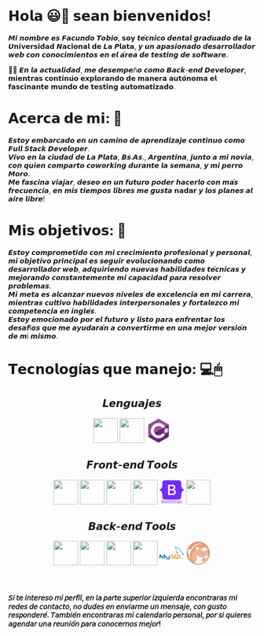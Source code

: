 # 𝗛𝗼𝗹𝗮 😃👋 𝘀𝗲𝗮𝗻 𝗯𝗶𝗲𝗻𝘃𝗲𝗻𝗶𝗱𝗼s!

𝙈𝙞 𝙣𝙤𝙢𝙗𝙧𝙚 𝙚𝙨 𝙁𝙖𝙘𝙪𝙣𝙙𝙤 𝙏𝙤𝙗𝙞𝙤, 𝘀𝗼𝘆 𝙩𝙚́𝙘𝙣𝙞𝙘𝙤 𝙙𝙚𝙣𝙩𝙖𝙡 𝙜𝙧𝙖𝙙𝙪𝙖𝙙𝙤 𝙙𝙚 𝙡𝙖 𝙐𝗻𝗶𝘃𝗲𝗿𝘀𝗶𝗱𝗮𝗱 𝙉𝗮𝗰𝗶𝗼𝗻𝗮𝗹 𝗱𝗲 𝙇𝗮 𝙋𝗹𝗮𝘁𝗮, 𝙮 𝙪𝙣 𝙖𝙥𝙖𝙨𝙞𝙤𝙣𝙖𝙙𝙤 𝙙𝙚𝙨𝙖𝙧𝙧𝙤𝙡𝙡𝙖𝙙𝙤𝙧 𝙬𝙚𝙗 𝙘𝙤𝙣 𝙘𝙤𝙣𝙤𝙘𝙞𝙢𝙞𝙚𝙣𝙩𝙤𝙨 𝙚𝙣 𝙚𝙡 𝙖́𝙧𝙚𝙖 𝙙𝙚 𝙩𝙚𝙨𝙩𝙞𝙣𝙜 𝙙𝙚 𝙨𝙤𝙛𝙩𝙬𝙖𝙧𝙚.

👨‍💻 𝙀𝙣 𝙡𝙖 𝙖𝙘𝙩𝙪𝙖𝙡𝙞𝙙𝙖𝙙, 𝙢𝙚 𝙙𝙚𝙨𝙚𝙢𝙥𝙚ñ𝙤 𝙘𝙤𝙢𝙤 𝘽𝙖𝙘𝙠-𝙚𝙣𝙙 𝘿𝙚𝙫𝙚𝙡𝙤𝙥𝙚𝙧, 𝗺𝗶𝗲𝗻𝘁𝗿𝗮𝘀 𝗰𝗼𝗻𝘁𝗶𝗻𝘂́𝗼 𝗲𝘅𝗽𝗹𝗼𝗿𝗮𝗻𝗱𝗼 𝗱𝗲 𝗺𝗮𝗻𝗲𝗿𝗮 𝗮𝘂𝘁𝗼́𝗻𝗼𝗺𝗮 𝗲𝗹 𝗳𝗮𝘀𝗰𝗶𝗻𝗮𝗻𝘁𝗲 𝗺𝘂𝗻𝗱𝗼 𝗱𝗲 𝘁𝗲𝘀𝘁𝗶𝗻𝗴 𝗮𝘂𝘁𝗼𝗺𝗮𝘁𝗶𝘇𝗮𝗱𝗼.


# 𝗔𝗰𝗲𝗿𝗰𝗮 𝗱𝗲 𝗺𝗶:  💬
𝙀𝙨𝙩𝙤𝙮 𝙚𝙢𝙗𝙖𝙧𝙘𝙖𝙙𝙤 𝙚𝙣 𝙪𝙣 𝙘𝙖𝙢𝙞𝙣𝙤 𝙙𝙚 𝙖𝙥𝙧𝙚𝙣𝙙𝙞𝙯𝙖𝙟𝙚 𝙘𝙤𝙣𝙩𝙞𝙣𝙪𝙤 𝙘𝙤𝙢𝙤 𝙁𝙪𝙡𝙡 𝙎𝙩𝙖𝙘𝙠 𝘿𝙚𝙫𝙚𝙡𝙤𝙥𝙚𝙧.
</br>
𝙑𝙞𝙫𝙤 𝙚𝙣 𝙡𝙖 𝙘𝙞𝙪𝙙𝙖𝙙 𝙙𝙚 𝙇𝙖 𝙋𝙡𝙖𝙩𝙖, 𝘽𝙨.𝘼𝙨., 𝘼𝙧𝙜𝙚𝙣𝙩𝙞𝙣𝙖, 𝙟𝙪𝙣𝙩𝙤 𝙖 𝙢𝙞 𝙣𝙤𝙫𝙞𝙖, 𝙘𝙤𝙣 𝙦𝙪𝙞𝙚𝙣 𝙘𝙤𝙢𝙥𝙖𝙧𝙩𝙤 𝙘𝙤𝙬𝙤𝙧𝙠𝙞𝙣𝙜 𝙙𝙪𝙧𝙖𝙣𝙩𝙚 𝙡𝙖 𝙨𝙚𝙢𝙖𝙣𝙖, 𝙮 𝙢𝙞 𝙥𝙚𝙧𝙧𝙤 𝙈𝙤𝙧𝙤.
 </br>
𝙈𝙚 𝙛𝙖𝙨𝙘𝙞𝙣𝙖 𝙫𝙞𝙖𝙟𝙖𝙧, 𝙙𝙚𝙨𝙚𝙤 𝙚𝙣 𝙪𝙣 𝙛𝙪𝙩𝙪𝙧𝙤 𝙥𝙤𝙙𝙚𝙧 𝙝𝙖𝙘𝙚𝙧𝙡𝙤 𝙘𝙤𝙣 𝙢𝙖́𝙨 𝙛𝙧𝙚𝙘𝙪𝙚𝙣𝙘𝙞𝙖, 𝙚𝙣 𝙢𝙞𝙨 𝙩𝙞𝙚𝙢𝙥𝙤𝙨 𝙡𝙞𝙗𝙧𝙚𝙨 𝙢𝙚 𝙜𝙪𝙨𝙩𝙖 𝗻𝗮𝗱𝗮𝗿 𝙮 𝙡𝙤𝙨 𝙥𝙡𝙖𝙣𝙚𝙨 𝙖𝙡 𝙖𝙞𝙧𝙚 𝙡𝙞𝙗𝙧𝙚!

# 𝗠𝗶𝘀 𝗼𝗯𝗷𝗲𝘁𝗶𝘃𝗼𝘀:  🔮
𝙀𝙨𝙩𝙤𝙮 𝙘𝙤𝙢𝙥𝙧𝙤𝙢𝙚𝙩𝙞𝙙𝙤 𝙘𝙤𝙣 𝙢𝙞 𝙘𝙧𝙚𝙘𝙞𝙢𝙞𝙚𝙣𝙩𝙤 𝙥𝙧𝙤𝙛𝙚𝙨𝙞𝙤𝙣𝙖𝙡 𝙮 𝙥𝙚𝙧𝙨𝙤𝙣𝙖𝙡, 𝙢𝙞 𝙤𝙗𝙟𝙚𝙩𝙞𝙫𝙤 𝙥𝙧𝙞𝙣𝙘𝙞𝙥𝙖𝙡 𝙚𝙨 𝙨𝙚𝙜𝙪𝙞𝙧 𝙚𝙫𝙤𝙡𝙪𝙘𝙞𝙤𝙣𝙖𝙣𝙙𝙤 𝙘𝙤𝙢𝙤 𝙙𝙚𝙨𝙖𝙧𝙧𝙤𝙡𝙡𝙖𝙙𝙤𝙧 𝙬𝙚𝙗, 𝙖𝙙𝙦𝙪𝙞𝙧𝙞𝙚𝙣𝙙𝙤 𝙣𝙪𝙚𝙫𝙖𝙨 𝙝𝙖𝙗𝙞𝙡𝙞𝙙𝙖𝙙𝙚𝙨 𝙩𝙚́𝙘𝙣𝙞𝙘𝙖𝙨 𝙮 𝙢𝙚𝙟𝙤𝙧𝙖𝙣𝙙𝙤 𝙘𝙤𝙣𝙨𝙩𝙖𝙣𝙩𝙚𝙢𝙚𝙣𝙩𝙚 𝙢𝙞 𝙘𝙖𝙥𝙖𝙘𝙞𝙙𝙖𝙙 𝙥𝙖𝙧𝙖 𝙧𝙚𝙨𝙤𝙡𝙫𝙚𝙧 𝙥𝙧𝙤𝙗𝙡𝙚𝙢𝙖𝙨.
 </br>
𝙈𝙞 𝙢𝙚𝙩𝙖 𝙚𝙨 𝙖𝙡𝙘𝙖𝙣𝙯𝙖𝙧 𝙣𝙪𝙚𝙫𝙤𝙨 𝙣𝙞𝙫𝙚𝙡𝙚𝙨 𝙙𝙚 𝙚𝙭𝙘𝙚𝙡𝙚𝙣𝙘𝙞𝙖 𝙚𝙣 𝙢𝙞 𝙘𝙖𝙧𝙧𝙚𝙧𝙖, 𝙢𝙞𝙚𝙣𝙩𝙧𝙖𝙨 𝙘𝙪𝙡𝙩𝙞𝙫𝙤 𝙝𝙖𝙗𝙞𝙡𝙞𝙙𝙖𝙙𝙚𝙨 𝙞𝙣𝙩𝙚𝙧𝙥𝙚𝙧𝙨𝙤𝙣𝙖𝙡𝙚𝙨 𝙮 𝙛𝙤𝙧𝙩𝙖𝙡𝙚𝙯𝙘𝙤 𝙢𝙞 𝙘𝙤𝙢𝙥𝙚𝙩𝙚𝙣𝙘𝙞𝙖 𝙚𝙣 𝙞𝙣𝙜𝙡𝙚́𝙨.
 </br>
 𝙀𝙨𝙩𝙤𝙮 𝙚𝙢𝙤𝙘𝙞𝙤𝙣𝙖𝙙𝙤 𝙥𝙤𝙧 𝙚𝙡 𝙛𝙪𝙩𝙪𝙧𝙤 𝙮 𝙡𝙞𝙨𝙩𝙤 𝙥𝙖𝙧𝙖 𝙚𝙣𝙛𝙧𝙚𝙣𝙩𝙖𝙧 𝙡𝙤𝙨 𝙙𝙚𝙨𝙖𝙛í𝙤𝙨 𝙦𝙪𝙚 𝙢𝙚 𝙖𝙮𝙪𝙙𝙖𝙧𝙖́𝙣 𝙖 𝙘𝙤𝙣𝙫𝙚𝙧𝙩𝙞𝙧𝙢𝙚 𝙚𝙣 𝙪𝙣𝙖 𝙢𝙚𝙟𝙤𝙧 𝙫𝙚𝙧𝙨𝙞𝙤́𝙣 𝙙𝙚 𝙢í 𝙢𝙞𝙨𝙢𝙤.

# 𝗧𝗲𝗰𝗻𝗼𝗹𝗼𝗴í𝗮𝘀 𝗾𝘂𝗲 𝗺𝗮𝗻𝗲𝗷𝗼: 💻🖱

<h2 align="center">𝙇𝙚𝙣𝙜𝙪𝙖𝙟𝙚𝙨</h2>
<div class="image-container" align="center" >
<a ><img src="https://github.com/Facundotobio/Facundotobio/assets/109319944/71de8592-9798-4fe5-a8c6-356adf2120fe" width="50" height="50"/> </a>
<a><img src="https://github.com/Facundotobio/Facundotobio/assets/109319944/635df5cb-02ea-43c9-bd86-350bc17caaab" width="50" height="50"/> </a>
<a><img src="https://raw.githubusercontent.com/devicons/devicon/master/icons/csharp/csharp-original.svg"  width="50" height="50"/> </a>
</div>

<h2 align="center"> 𝙁𝙧𝙤𝙣𝙩-𝙚𝙣𝙙 𝙏𝙤𝙤𝙡𝙨</h2>
<div align="center">
<a><img src="https://github.com/Facundotobio/Facundotobio/assets/109319944/80550929-9024-4e8b-a048-29e671d7095c"  width="50" height="50"/> </a>
<a><img src="https://github.com/Facundotobio/Facundotobio/assets/109319944/a0f9128c-b352-43fb-b8fe-4bee305fb247"  width="50" height="50"/> </a>
<a><img src="https://github.com/Facundotobio/Facundotobio/assets/109319944/38d4dd66-fe1c-4e73-8400-e560e11f0359"  width="50" height="50"/> </a>
<a><img src="https://github.com/Facundotobio/Facundotobio/assets/109319944/7653ad66-31e0-4fde-a8db-af5577acb7d3"  width="50" height="50"/> </a>
<a><img src="https://raw.githubusercontent.com/devicons/devicon/master/icons/bootstrap/bootstrap-plain-wordmark.svg" width="50" height="50"/> </a>
<a><img src="https://www.vectorlogo.zone/logos/tailwindcss/tailwindcss-icon.svg" width="50" height="50"/> </a>
</div>

<h2 align="center"> 𝘽𝙖𝙘𝙠-𝙚𝙣𝙙 𝙏𝙤𝙤𝙡𝙨</h2>
<div align="center">
<a><img src="https://github.com/Facundotobio/Facundotobio/assets/109319944/2cba8b15-82c2-465a-a8cc-13ecc3a3cb61" width="50" height="50"/> </a>
<a><img src="https://github.com/Facundotobio/Facundotobio/assets/109319944/acbdbad7-afe3-408b-9a66-392334194dfe"  width="50" height="50"/> </a>
<a><img src="https://github.com/Facundotobio/Facundotobio/assets/109319944/d9acd696-1176-4f86-b02d-f3abb86b775e"  width="50" height="50"/> </a>
<a><img src="https://github.com/Facundotobio/Facundotobio/assets/109319944/6f1929aa-16fd-4a28-bdb3-376e8ece558b"  width="50" height="50"/> </a>
<a><img src="https://raw.githubusercontent.com/devicons/devicon/master/icons/mysql/mysql-original-wordmark.svg"  width="50" height="50"/> </a>
<a><img src="./dbeaver.png" width="50" height="50"/> </a>
</div>

<br />
<br />

<h4>𝘚𝘪 𝘵𝘦 𝘪𝘯𝘵𝘦𝘳𝘦𝘴𝘰 𝘮𝘪 𝑝𝘦𝘳𝘧𝘪𝘭, 𝘦𝘯 𝘭𝘢 𝑝𝘢𝘳𝘵𝘦 𝘴𝘶𝑝𝘦𝘳𝘪𝘰𝘳 𝘪𝘻𝘲𝘶𝘪𝘦𝘳𝘥𝘢 𝘦𝘯𝘤𝘰𝘯𝘵𝘳𝘢𝘳𝘢𝘴 𝘮𝘪 𝘳𝘦𝘥𝘦𝘴 𝘥𝘦 𝘤𝘰𝘯𝘵𝘢𝘤𝘵𝘰, 𝘯𝘰 𝘥𝘶𝘥𝘦𝘴 𝘦𝘯 𝘦𝘯𝘷𝘪𝘢𝘳𝘮𝘦 𝘶𝘯 𝘮𝘦𝘯𝘴𝘢𝘫𝘦, 𝘤𝘰𝘯 𝘨𝘶𝘴𝘵𝘰 𝘳𝘦𝘴𝑝𝘰𝘯𝘥𝘦𝘳𝘦́.
𝘛𝘢𝘮𝘣𝘪𝘦́𝘯 𝘦𝘯𝘤𝘰𝘯𝘵𝘳𝘢𝘳𝘢𝘴 𝘮𝘪 𝘤𝘢𝘭𝘦𝘯𝘥𝘢𝘳𝘪𝘰 𝑝𝘦𝘳𝘴𝘰𝘯𝘢𝘭, 𝑝𝘰𝘳 𝘴𝘪 𝘲𝘶𝘪𝘦𝘳𝘦𝘴 𝘢𝘨𝘦𝘯𝘥𝘢𝘳 𝘶𝘯𝘢 𝘳𝘦𝘶𝘯𝘪𝘰́𝘯 𝑝𝘢𝘳𝘢 𝘤𝘰𝘯𝘰𝘤𝘦𝘳𝘯𝘰𝘴 𝘮𝘦𝘫𝘰𝘳!</h4>